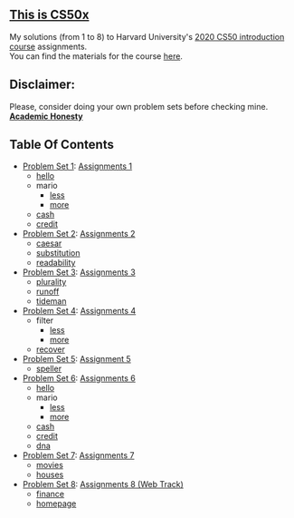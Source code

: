 ## [**This is CS50x**](https://cs50.harvard.edu/x/2020/) 

My solutions (from 1 to 8) to Harvard University's <a href='https://www.edx.org/course/cs50s-introduction-to-computer-science'>2020 CS50 introduction course</a> assignments. <br>
You can find the materials for the course <a href='https://cs50.harvard.edu/x/2020/'>here</a>.<br>

## Disclaimer:
Please, consider doing your own problem sets before checking mine. [**Academic Honesty**](https://cs50.harvard.edu/x/2020/syllabus/#academic-honesty)

## Table Of Contents

<ul>
  <li>
    <a href= 'https://github.com/laisdeghaide/CS50x/tree/master/1.%20C/pset1'>Problem Set 1</a>: <a href='https://cs50.harvard.edu/x/2020/psets/1/'> Assignments 1</a>
    <ul>
      <li><a href= 'https://github.com/laisdeghaide/CS50x/tree/master/1.%20C/pset1/hello'>hello</a></li>
      <li>
        mario
        <ul>
          <li><a href= 'https://github.com/laisdeghaide/CS50x/tree/master/1.%20C/pset1/mario'>less</a></li>
          <li><a href= 'https://github.com/laisdeghaide/CS50x/tree/master/1.%20C/pset1/mariomore'>more</a></li>
        </ul>
      </li>
       <li><a href= 'https://github.com/laisdeghaide/CS50x/tree/master/1.%20C/pset1/cash'>cash</a></li>
       <li><a href= 'https://github.com/laisdeghaide/CS50x/tree/master/1.%20C/pset1/credit'>credit</a></li>
    </ul>
  </li>
  <li>
    <a href='https://github.com/laisdeghaide/CS50x/tree/master/1.%20C/pset2'>Problem Set 2</a>: <a href='https://cs50.harvard.edu/x/2020/psets/2/'> Assignments 2</a> 
    <ul>
      <li>
        <a href= 'https://github.com/laisdeghaide/CS50x/tree/master/1.%20C/pset2/caesar'>caesar</a>
      </li>
      <li>
        <a href= 'https://github.com/laisdeghaide/CS50x/tree/master/1.%20C/pset2/substitution'>substitution</a>
      </li>
      <li>
        <a href= 'https://github.com/laisdeghaide/CS50x/tree/master/1.%20C/pset2/readability'>readability</a>
      </li>
    </ul>
  </li>
  <li>
    <a href= 'https://github.com/laisdeghaide/CS50x/tree/master/1.%20C/pset3'>Problem Set 3</a>: <a href='https://cs50.harvard.edu/x/2020/psets/3/'> Assignments 3</a> 
    <ul>
      <li>
        <a href= 'https://github.com/laisdeghaide/CS50x/tree/master/1.%20C/pset3/plurality'>plurality</a>
      </li>
      <li>
        <a href= 'https://github.com/laisdeghaide/CS50x/tree/master/1.%20C/pset3/runoff'>runoff</a>
      </li>
      <li>
        <a href= 'https://github.com/laisdeghaide/CS50x/tree/master/1.%20C/pset3/tideman'>tideman</a>
      </li>
    </ul>
  </li>
  <li>
    <a href='https://github.com/laisdeghaide/CS50x/tree/master/1.%20C/pset4'>Problem Set 4</a>: <a href='https://cs50.harvard.edu/x/2020/psets/4/'> Assignments 4</a> 
    <ul>
       <li>
        filter
        <ul>
          <li><a href= 'https://github.com/laisdeghaide/CS50x/tree/master/1.%20C/pset4/filter'>less</a></li>
          <li><a href= 'https://github.com/laisdeghaide/CS50x/tree/master/1.%20C/pset1/filtermore/filter'>more</a></li>
        </ul>
      </li>
      <li>
        <a href='https://github.com/laisdeghaide/CS50x/tree/master/1.%20C/pset4/recover'>recover</a>
      </li>
    </ul>
  </li>
  <li>
    <a href='https://github.com/laisdeghaide/CS50x/tree/master/1.%20C/pset5'>Problem Set 5</a>: <a href='https://cs50.harvard.edu/x/2020/psets/5/speller/'>Assignment 5</a>
    <ul>
      <li>
        <a href='https://github.com/laisdeghaide/CS50x/tree/master/1.%20C/pset5/speller'>speller</a>
      </li>
    </ul>
  </li>
  <li>
    <a href='https://github.com/laisdeghaide/CS50x/tree/master/2.%20Python/pset6'>Problem Set 6</a>: <a href='https://cs50.harvard.edu/x/2020/psets/6/'> Assignments 6</a>
    <ul>
      <li><a href= 'https://github.com/laisdeghaide/CS50x/tree/master/2.%20Python/pset6/hello'>hello</a></li>
      <li>
        mario
        <ul>
          <li><a href= 'https://github.com/laisdeghaide/CS50x/tree/master/2.%20Python/pset6/mario/less'>less</a></li>
          <li><a href= 'https://github.com/laisdeghaide/CS50x/tree/master/2.%20Python/pset6/mario/more'>more</a></li>
        </ul>
      </li>
      <li><a href= 'https://github.com/laisdeghaide/CS50x/tree/master/2.%20Python/pset6/cash'>cash</a></li>
      <li><a href= 'https://github.com/laisdeghaide/CS50x/tree/master/2.%20Python/pset6/credit'>credit</a></li>
      <li><a href= 'https://github.com/laisdeghaide/CS50x/tree/master/2.%20Python/pset6/dna'>dna</a></li>
    </ul>
  </li>
  <li>
    <a href='https://github.com/laisdeghaide/CS50x/tree/master/3.%20SQL/pset7'>Problem Set 7</a>: <a href='https://cs50.harvard.edu/x/2020/psets/7/'> Assignments 7</a>
    <ul>  
      <li><a href= 'https://github.com/laisdeghaide/CS50x/tree/master/3.%20SQL/pset7/movies'>movies</a></li>
      <li><a href= 'https://github.com/laisdeghaide/CS50x/tree/master/3.%20SQL/pset7/houses'>houses</a></li>
    </ul>
  </li>
  <li>
    <a href='https://github.com/laisdeghaide/CS50x/tree/master/3.%20SQL/pset7'>Problem Set 8</a>: <a href='https://cs50.harvard.edu/x/2020/tracks/web/'> Assignments 8 (Web Track)</a>
    <ul>  
      <li><a href= 'https://github.com/laisdeghaide/CS50x/tree/master/Web/finance'>finance</a></li>
      <li><a href= 'https://github.com/laisdeghaide/CS50x/tree/master/Web/homepage'>homepage</a></li>
    </ul>
  </li>
</ul>

